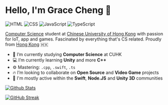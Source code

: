 # Hello, I'm Grace Cheng 👋

![HTML](https://img.shields.io/badge/HTML-Expert-orange)
![CSS](https://img.shields.io/badge/CSS-Expert-blue)
![JavaScript](https://img.shields.io/badge/JavaScript-Expert-yellow)
![TypeScript](https://img.shields.io/badge/TypeScript-Intermediate-skyblue)

[Computer Science](https://www.cse.cuhk.edu.hk/) student at [Chinese University of Hong Kong](https://www.cuhk.edu.hk/) with passion for IoT, app and games. Fascinated by everything that's CS related. Proudly from [Hong Kong](https://goo.gl/maps/tUM4JLr2wonrDXJHA) 🇭🇰

- 🏫 I’m currently studying **Computer Science** at CUHK
- 💻 I’m currently learning **Unity** and more **C++**
- ⚙️ Mastering: `.cpp`, `.swift`, `.ts`
- 🔥 I’m looking to collaborate on **Open Source** and **Video Game** projects
- 💬 I'm mostly active within the **Swift**, **Node.JS** and **Unity 3D** communities

[![Github Stats](https://github-readme-stats.vercel.app/api?username=gra-ch&show_icons=true&theme=nord&icon_color=81A1C1&title_color=fff&text_color=fff&count_private=true&hide_border=true)](https://github.com/gra-ch)

[![GitHub Streak](https://github-readme-streak-stats.herokuapp.com?user=gra-ch&theme=nord&hide_border=true&currStreakNum=FFFFFF&sideNums=FFFFFF&dates=FFFFFF&currStreakLabel=81A1C1)](https://github.com/gra-ch)
